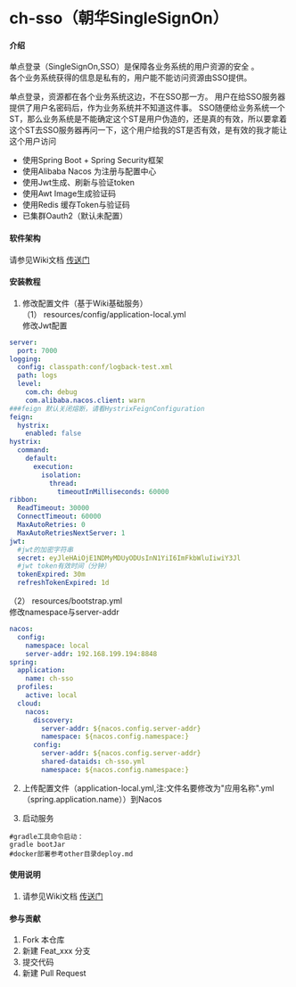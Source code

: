 # ch-sso（朝华SingleSignOn）

#### 介绍
单点登录（SingleSignOn,SSO）是保障各业务系统的用户资源的安全 。  
各个业务系统获得的信息是私有的，用户能不能访问资源由SSO提供。  

单点登录，资源都在各个业务系统这边，不在SSO那一方。 用户在给SSO服务器提供了用户名密码后，作为业务系统并不知道这件事。 SSO随便给业务系统一个ST，那么业务系统是不能确定这个ST是用户伪造的，还是真的有效，所以要拿着这个ST去SSO服务器再问一下，这个用户给我的ST是否有效，是有效的我才能让这个用户访问

* 使用Spring Boot + Spring Security框架
* 使用Alibaba Nacos 为注册与配置中心
* 使用Jwt生成、刷新与验证token
* 使用Awt Image生成验证码
* 使用Redis 缓存Token与验证码
* 已集群Oauth2（默认未配置）

#### 软件架构
请参见Wiki文档 [传送门](https://gitee.com/ch-cloud/wiki)


#### 安装教程

1. 修改配置文件（基于Wiki基础服务）  
（1） resources/config/application-local.yml  
修改Jwt配置
```yaml
server:
  port: 7000
logging:
  config: classpath:conf/logback-test.xml
  path: logs
  level:
    com.ch: debug
    com.alibaba.nacos.client: warn
###feign 默认关闭熔断，请看HystrixFeignConfiguration
feign:
  hystrix:
    enabled: false
hystrix:
  command:
    default:
      execution:
        isolation:
          thread:
            timeoutInMilliseconds: 60000
ribbon:
  ReadTimeout: 30000
  ConnectTimeout: 60000
  MaxAutoRetries: 0
  MaxAutoRetriesNextServer: 1
jwt:
  #jwt的加密字符串
  secret: eyJleHAiOjE1NDMyMDUyODUsInN1YiI6ImFkbWluIiwiY3Jl
  #jwt token有效时间（分钟）
  tokenExpired: 30m
  refreshTokenExpired: 1d
```
（2） resources/bootstrap.yml  
修改namespace与server-addr
```yaml
nacos:
  config:
    namespace: local
    server-addr: 192.168.199.194:8848
spring:
  application:
    name: ch-sso
  profiles:
    active: local
  cloud:
    nacos:
      discovery:
        server-addr: ${nacos.config.server-addr}
        namespace: ${nacos.config.namespace:}
      config:
        server-addr: ${nacos.config.server-addr}
        shared-dataids: ch-sso.yml
        namespace: ${nacos.config.namespace:}


```
2. 上传配置文件（application-local.yml,注:文件名要修改为"应用名称".yml（spring.application.name））到Nacos

3. 启动服务
~~~
#gradle工具命令启动：
gradle bootJar
#docker部署参考other目录deploy.md
~~~

#### 使用说明


1. 请参见Wiki文档 [传送门](https://gitee.com/ch-cloud/wiki)

#### 参与贡献

1. Fork 本仓库
2. 新建 Feat_xxx 分支
3. 提交代码
4. 新建 Pull Request
